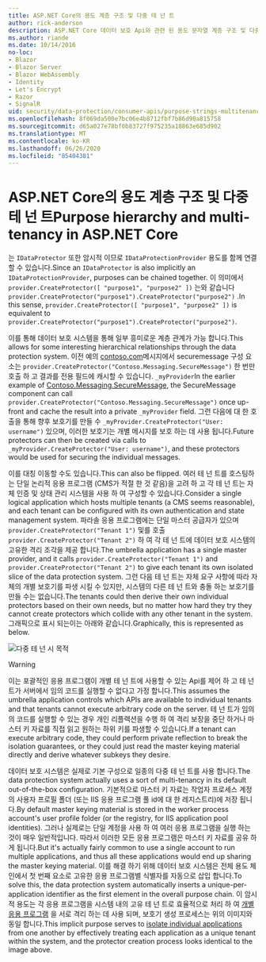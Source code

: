 ```yaml
---
title: ASP.NET Core의 용도 계층 구조 및 다중 테 넌 트
author: rick-anderson
description: ASP.NET Core 데이터 보호 Api와 관련 된 용도 문자열 계층 구조 및 다중 테 넌 트에 대해 알아봅니다.
ms.author: riande
ms.date: 10/14/2016
no-loc:
- Blazor
- Blazor Server
- Blazor WebAssembly
- Identity
- Let's Encrypt
- Razor
- SignalR
uid: security/data-protection/consumer-apis/purpose-strings-multitenancy
ms.openlocfilehash: 8f069da500e7bc06e4b8712fbf7b86d90a815758
ms.sourcegitcommit: d65a027e78bf0b83727f975235a18863e685d902
ms.translationtype: MT
ms.contentlocale: ko-KR
ms.lasthandoff: 06/26/2020
ms.locfileid: "85404381"
---
```

# <a name="purpose-hierarchy-and-multi-tenancy-in-aspnet-core"></a><span data-ttu-id="54ea6-103">ASP.NET Core의 용도 계층 구조 및 다중 테 넌 트</span><span class="sxs-lookup"><span data-stu-id="54ea6-103">Purpose hierarchy and multi-tenancy in ASP.NET Core</span></span>

<span data-ttu-id="54ea6-104">는 `IDataProtector` 또한 암시적 이므로 `IDataProtectionProvider` 용도를 함께 연결할 수 있습니다.</span><span class="sxs-lookup"><span data-stu-id="54ea6-104">Since an `IDataProtector` is also implicitly an `IDataProtectionProvider`, purposes can be chained together.</span></span> <span data-ttu-id="54ea6-105">이 의미에서 `provider.CreateProtector([ "purpose1", "purpose2" ])` 는와 같습니다 `provider.CreateProtector("purpose1").CreateProtector("purpose2")` .</span><span class="sxs-lookup"><span data-stu-id="54ea6-105">In this sense, `provider.CreateProtector([ "purpose1", "purpose2" ])` is equivalent to `provider.CreateProtector("purpose1").CreateProtector("purpose2")`.</span></span>

<span data-ttu-id="54ea6-106">이를 통해 데이터 보호 시스템을 통해 일부 흥미로운 계층 관계가 가능 합니다.</span><span class="sxs-lookup"><span data-stu-id="54ea6-106">This allows for some interesting hierarchical relationships through the data protection system.</span></span> <span data-ttu-id="54ea6-107">이전 예의 [contoso.com](xref:security/data-protection/consumer-apis/purpose-strings#data-protection-contoso-purpose)메시지에서 securemessage 구성 요소는 `provider.CreateProtector("Contoso.Messaging.SecureMessage")` 한 번만 호출 하 고 결과를 전용 필드에 캐시할 수 있습니다. `_myProvider`</span><span class="sxs-lookup"><span data-stu-id="54ea6-107">In the earlier example of [Contoso.Messaging.SecureMessage](xref:security/data-protection/consumer-apis/purpose-strings#data-protection-contoso-purpose), the SecureMessage component can call `provider.CreateProtector("Contoso.Messaging.SecureMessage")` once up-front and cache the result into a private `_myProvider` field.</span></span> <span data-ttu-id="54ea6-108">그런 다음에 대 한 호출을 통해 향후 보호기를 만들 수 `_myProvider.CreateProtector("User: username")` 있으며, 이러한 보호기는 개별 메시지를 보호 하는 데 사용 됩니다.</span><span class="sxs-lookup"><span data-stu-id="54ea6-108">Future protectors can then be created via calls to `_myProvider.CreateProtector("User: username")`, and these protectors would be used for securing the individual messages.</span></span>

<span data-ttu-id="54ea6-109">이를 대칭 이동할 수도 있습니다.</span><span class="sxs-lookup"><span data-stu-id="54ea6-109">This can also be flipped.</span></span> <span data-ttu-id="54ea6-110">여러 테 넌 트를 호스팅하는 단일 논리적 응용 프로그램 (CMS가 적절 한 것 같음)을 고려 하 고 각 테 넌 트는 자체 인증 및 상태 관리 시스템을 사용 하 여 구성할 수 있습니다.</span><span class="sxs-lookup"><span data-stu-id="54ea6-110">Consider a single logical application which hosts multiple tenants (a CMS seems reasonable), and each tenant can be configured with its own authentication and state management system.</span></span> <span data-ttu-id="54ea6-111">파라솔 응용 프로그램에는 단일 마스터 공급자가 있으며 `provider.CreateProtector("Tenant 1")` 및를 호출 `provider.CreateProtector("Tenant 2")` 하 여 각 테 넌 트에 데이터 보호 시스템의 고유한 격리 조각을 제공 합니다.</span><span class="sxs-lookup"><span data-stu-id="54ea6-111">The umbrella application has a single master provider, and it calls `provider.CreateProtector("Tenant 1")` and `provider.CreateProtector("Tenant 2")` to give each tenant its own isolated slice of the data protection system.</span></span> <span data-ttu-id="54ea6-112">그런 다음 테 넌 트는 자체 요구 사항에 따라 자체의 개별 보호기를 파생 시킬 수 있지만, 시스템의 다른 테 넌 트와 충돌 하는 보호기를 만들 수는 없습니다.</span><span class="sxs-lookup"><span data-stu-id="54ea6-112">The tenants could then derive their own individual protectors based on their own needs, but no matter how hard they try they cannot create protectors which collide with any other tenant in the system.</span></span> <span data-ttu-id="54ea6-113">그래픽으로 표시 되는이는 아래와 같습니다.</span><span class="sxs-lookup"><span data-stu-id="54ea6-113">Graphically, this is represented as below.</span></span>

![다중 테 넌 시 목적](purpose-strings-multitenancy/_static/purposes-multi-tenancy.png)

>[!WARNING]
> <span data-ttu-id="54ea6-115">이는 포괄적인 응용 프로그램이 개별 테 넌 트에 사용할 수 있는 Api를 제어 하 고 테 넌 트가 서버에서 임의 코드를 실행할 수 없다고 가정 합니다.</span><span class="sxs-lookup"><span data-stu-id="54ea6-115">This assumes the umbrella application controls which APIs are available to individual tenants and that tenants cannot execute arbitrary code on the server.</span></span> <span data-ttu-id="54ea6-116">테 넌 트가 임의의 코드를 실행할 수 있는 경우 개인 리플렉션을 수행 하 여 격리 보장을 중단 하거나 마스터 키 자료를 직접 읽고 원하는 하위 키를 파생할 수 있습니다.</span><span class="sxs-lookup"><span data-stu-id="54ea6-116">If a tenant can execute arbitrary code, they could perform private reflection to break the isolation guarantees, or they could just read the master keying material directly and derive whatever subkeys they desire.</span></span>

<span data-ttu-id="54ea6-117">데이터 보호 시스템은 실제로 기본 구성으로 일종의 다중 테 넌 트를 사용 합니다.</span><span class="sxs-lookup"><span data-stu-id="54ea6-117">The data protection system actually uses a sort of multi-tenancy in its default out-of-the-box configuration.</span></span> <span data-ttu-id="54ea6-118">기본적으로 마스터 키 자료는 작업자 프로세스 계정의 사용자 프로필 폴더 (또는 IIS 응용 프로그램 풀 id에 대 한 레지스트리)에 저장 됩니다.</span><span class="sxs-lookup"><span data-stu-id="54ea6-118">By default master keying material is stored in the worker process account's user profile folder (or the registry, for IIS application pool identities).</span></span> <span data-ttu-id="54ea6-119">그러나 실제로는 단일 계정을 사용 하 여 여러 응용 프로그램을 실행 하는 것이 매우 일반적입니다. 따라서 이러한 모든 응용 프로그램은 마스터 키 자료를 공유 하 게 됩니다.</span><span class="sxs-lookup"><span data-stu-id="54ea6-119">But it's actually fairly common to use a single account to run multiple applications, and thus all these applications would end up sharing the master keying material.</span></span> <span data-ttu-id="54ea6-120">이를 해결 하기 위해 데이터 보호 시스템은 전체 용도 체인에서 첫 번째 요소로 고유한 응용 프로그램별 식별자를 자동으로 삽입 합니다.</span><span class="sxs-lookup"><span data-stu-id="54ea6-120">To solve this, the data protection system automatically inserts a unique-per-application identifier as the first element in the overall purpose chain.</span></span> <span data-ttu-id="54ea6-121">이 암시적 용도는 각 응용 프로그램을 시스템 내의 고유 테 넌 트로 효율적으로 처리 하 여 [개별 응용 프로그램](xref:security/data-protection/configuration/overview#per-application-isolation) 을 서로 격리 하는 데 사용 되며, 보호기 생성 프로세스는 위의 이미지와 동일 합니다.</span><span class="sxs-lookup"><span data-stu-id="54ea6-121">This implicit purpose serves to [isolate individual applications](xref:security/data-protection/configuration/overview#per-application-isolation) from one another by effectively treating each application as a unique tenant within the system, and the protector creation process looks identical to the image above.</span></span>
